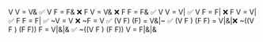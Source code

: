 V V = V& ✅
V F = F& ❌
F V = V& ❌
F F = F& ✅
V V = V| ✅
V F = F| ❌
F V = V| ✅
F F = F| ✅
~V = V  ❌
~F = V ✅
(V F) (F) = V&|~ ✅
(V F ) (F F) = V|&|❌
~((V F ) (F F)) F = V|&|& ✅
~((V F ) (F F)) V = F|&|& 
